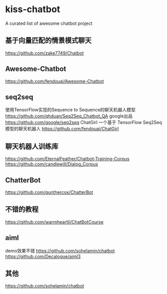 # kiss-chatbot
A curated list of awesome chatbot project

## 基于向量匹配的情景模式聊天
https://github.com/zake7749/Chatbot

## Awesome-Chatbot
https://github.com/fendouai/Awesome-Chatbot

## seq2seq
使用TensorFlow实现的Sequence to Sequence的聊天机器人模型 https://github.com/qhduan/Seq2Seq_Chatbot_QA
google出品 https://github.com/google/seq2seq
ChatGirl 一个基于 TensorFlow Seq2Seq 模型的聊天机器人 https://github.com/fendouai/ChatGirl

## 聊天机器人训练库
https://github.com/EternalFeather/Chatbot-Training-Corpus
https://github.com/candlewill/Dialog_Corpus

## ChatterBot
https://github.com/gunthercox/ChatterBot

## 不错的教程
https://github.com/warmheartli/ChatBotCourse

## aiml
demo效果不错 https://github.com/sohelamin/chatbot
https://github.com/Decalogue/aiml3

## 其他
https://github.com/sohelamin/chatbot


